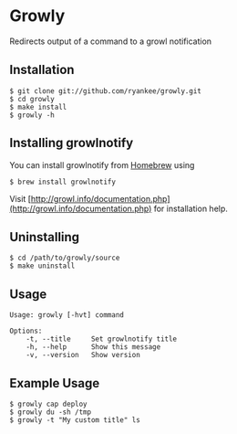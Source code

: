 Growly
======
Redirects output of a command to a growl notification

Installation
------------
    $ git clone git://github.com/ryankee/growly.git
	$ cd growly
	$ make install
	$ growly -h

Installing growlnotify
----------------------
You can install growlnotify from [Homebrew](http://mxcl.github.com/homebrew/) using

	$ brew install growlnotify

Visit [http://growl.info/documentation.php](http://growl.info/documentation.php) for installation help.

Uninstalling
------------
    $ cd /path/to/growly/source
    $ make uninstall

Usage
-----
    Usage: growly [-hvt] command

    Options:
        -t, --title     Set growlnotify title
        -h, --help      Show this message
        -v, --version   Show version

Example Usage
-------------
    $ growly cap deploy
	$ growly du -sh /tmp
    $ growly -t "My custom title" ls
